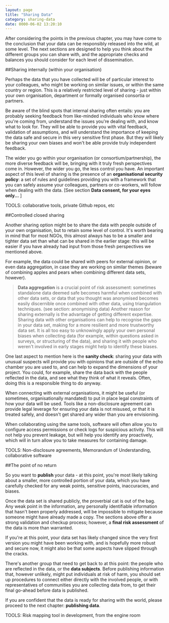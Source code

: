 ```yaml
---
layout: page
title: "Sharing Data"
category: sharing-data
date: 0000-06-02 13:20:10
---
```

After considering the points in the previous chapter, you may have come to the conclusion that your data can be responsibly released into the wild, at some level. The next sections are designed to help you think about the different groups you can share with, and the appropriate checks and balances you should consider for each level of dissemination.

##Sharing internally (within your organisation)

Perhaps the data that you have collected will be of particular interest to your colleagues, who might be working on similar issues, or within the same country or region. This is a relatively restricted level of sharing - just within your own organisation, department or formally organised consortia or partners.

Be aware of the blind spots that internal sharing often entails: you are probably seeking feedback from like-minded individuals who know where you're coming from, understand the issues you're dealing with, and know what to look for. They will be able to provide you with vital feedback, validation of assumptions, and will understand the importance of keeping the data safe and secure in this very sensitive first phase. But they will likely be sharing your own biases and won't be able provide truly independent feedback.

The wider you go within your organisation (or consortium/partnership), the more diverse feedback will be, bringing with it truly fresh perspectives come in. However, the wider you go, the less control you have. An important aspect of this level of sharing is the presence of an **organisational security policy**: a set of rules and guidelines providing you with a framework that you can safely assume your colleagues, partners or co-workers, will follow when dealing with the data.  [See section **Data consent, for your eyes only...** ]

 TOOLS: collaborative tools, private Github repos, etc

##Controlled closed sharing

Another sharing option might be to share the data with people outside of your own organisation, but to retain some level of control. It's worth bearing in mind that for most NGOs, this almost always has to be a smaller and tighter data set than what can be shared in the earlier stage: this will be easier if you have already had input from those fresh perspectives we mentioned above.

For example, the data could be shared with peers for external opinion, or even data aggregation, in case they are working on similar themes (beware of combining apples and pears when combining different data sets, however).

> **Data aggregation** is a crucial point of risk assessment: sometimes standalone data deemed safe becomes harmful when combined with other data sets, or data that you thought was anonymised becomes easily discernible once combined with other data, using triangulation techniques. (see section: anonymising data)
Another reason for sharing externally is the advantage of getting different expertise. Sharing data with other organisations can help to recognise the gaps in your data set, making for a more resilient and more trustworthy data set. It is all too easy to unknowingly apply your own personal biases when collecting data (for example, within questions asked in surveys, or structuring of the data), and sharing it with people who weren't involved in early stages might help to identify these biases.

One last aspect to mention here is the **sanity check**: sharing your data with unusual suspects will provide you with opinions that are outside of the echo chamber you are used to, and can help to expand the dimensions of your project. You could, for example, share the data back with the people reflected in the data, and see what they think of what it reveals. Often, doing this is a responsible thing to do anyway.

When connecting with external organisations, it might be useful (or sometimes, organisationally mandated) to put in place legal constraints of how your data will be used. Tools like a non-disclosure agreement can provide legal leverage for ensuring your data is not misused, or that it is treated safely, and doesn't get shared any wider than you are envisioning.

When collaborating using the same tools, software will often allow you to configure access permissions or check logs for suspicious activity. This will not help you prevent leakage, but will help you identify any proactively, which will in turn allow you to take measures for containing damage.

 TOOLS: Non-disclosure agreements, Memorandum of Understanding, collaborative software  

##The point of no return

So you want to **publish** your data - at this point, you're most likely talking about a smaller, more controlled portion of your data, which you have carefully checked for any weak points, sensitive points, inaccuracies, and biases.

Once the data set is shared publicly, the proverbial cat is out of the bag. Any weak point in the information, any personally identifiable information that hasn't been properly addressed, will be impossible to mitigate because someone might have already made a copy. The sections above offer a strong validation and checkup process; however, a **final risk assessment** of the data is more than warranted.

If you're at this point, your data set has likely changed since the very first version you might have been working with, and is hopefully more robust and secure now, it might also be that some aspects have slipped through the cracks.

There's another group that need to get back to at this point: the people who are reflected in the data, or the **data subjects**. Before publishing information that, however unlikely, might put individuals at risk of harm, you should set up procedures to connect either directly with the involved people, or with representatives of communities you are collecting data from, to get their final go-ahead before data is published.

If you are confident that the data is ready for sharing with the world, please proceed to the next chapter: **publishing data**.  

 TOOLS: Risk mapping tool in development, from the engine room
